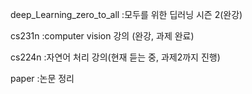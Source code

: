 deep_Learning_zero_to_all
:모두를 위한 딥러닝 시즌 2(완강)

cs231n
:computer vision 강의 (완강, 과제 완료)

cs224n
:자연어 처리 강의(현재 듣는 중, 과제2까지 진행)

paper
:논문 정리
